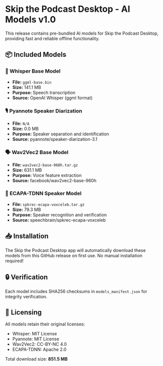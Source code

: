 # Skip the Podcast Desktop - AI Models v1.0

This release contains pre-bundled AI models for Skip the Podcast Desktop, providing fast and reliable offline functionality.

## 📦 Included Models

### 🎤 Whisper Base Model
- **File:** `ggml-base.bin`
- **Size:** 141.1 MB
- **Purpose:** Speech transcription
- **Source:** OpenAI Whisper (ggml format)

### 🎙️ Pyannote Speaker Diarization
- **File:** `N/A`
- **Size:** 0.0 MB
- **Purpose:** Speaker separation and identification
- **Source:** pyannote/speaker-diarization-3.1

### 🗣️ Wav2Vec2 Base Model
- **File:** `wav2vec2-base-960h.tar.gz`
- **Size:** 631.1 MB
- **Purpose:** Voice feature extraction
- **Source:** facebook/wav2vec2-base-960h

### 🎯 ECAPA-TDNN Speaker Model
- **File:** `spkrec-ecapa-voxceleb.tar.gz`
- **Size:** 79.3 MB
- **Purpose:** Speaker recognition and verification
- **Source:** speechbrain/spkrec-ecapa-voxceleb

## 📥 Installation

The Skip the Podcast Desktop app will automatically download these models from this GitHub release on first use. No manual installation required!

## 🔒 Verification

Each model includes SHA256 checksums in `models_manifest.json` for integrity verification.

## 📄 Licensing

All models retain their original licenses:
- Whisper: MIT License
- Pyannote: MIT License  
- Wav2Vec2: CC-BY-NC 4.0
- ECAPA-TDNN: Apache 2.0

Total download size: **851.5 MB**
